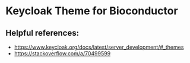# Keycloak Theme for Bioconductor

## Helpful references:
- https://www.keycloak.org/docs/latest/server_development/#_themes
- https://stackoverflow.com/a/70499599
